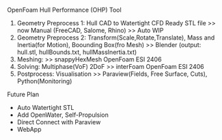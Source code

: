 OpenFoam Hull Performance (OHP) Tool

1) Geometry Preprocess 1: Hull CAD to Watertight CFD Ready STL file >> now Manual (FreeCAD, Salome, Rhino) >> Auto WIP
2) Geometry Preprocess 2: Transform(Scale,Rotate,Translate), Mass and Inertia(for Motion), Boounding Box(fro Mesh) >> Blender (output: hull.stl, hullBounds.txt, hullMassInertia.txt)
3) Meshing: >> snappyHexMesh OpenFoam ESI 2406
4) Solving: Multiphase(VoF) 2DoF >> interFoam OpenFoam ESI 2406
5) Postprocess: Visualisation >> Paraview(Fields, Free Surface, Cuts), Python(Monitoring)

Future Plan
- Auto Watertight STL
- Add OpenWater, Self-Propulsion
- Direct Connect with Paraview
- WebApp



